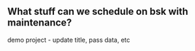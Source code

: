 ## What stuff can we schedule on bsk with maintenance? 


demo project - update title, pass data, etc



